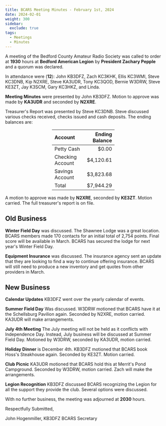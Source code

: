 ```yaml
---
title: BCARS Meeting Minutes - February 1st, 2024
date: 2024-02-01
weight: 300
sidebar:
  exclude: true
tags:
  - Meetings
  - Minutes
---
```


A meeting of the Bedford County Amateur Radio Society was called to order at **1930** hours at **Bedford American Legion** by **President Zachary Pepple** and a quorum was declared.

In attendance were (**12**): <!--more--> John KB3DFZ, Zach KC3KHK, Ellis KC3WMI, Steve KC3DNB, Kip N2XRE, Steve KA3UDR, Tony KC3QOD, Bernie W3DRW, Steve KE3ZT, Jay K3SCM, Gary KC3HKZ, and Linda.


**Meeting Minutes** were presented by John KB3DFZ. Motion to approve was made by **KA3UDR** and seconded by **N2XRE**.

Treasurer's Report was presented by Steve KC3DNB. Steve discussed various checks received, checks issued and cash deposits. The ending balances are:


<p><div style="margin-left: auto;
            margin-right: auto;
            width: 40%;">

|  Account          | Ending Balance |
|:------------------|---------------:|
| Petty Cash        |          $0.00 |
| Checking Account  |      $4,120.61 |
| Savings Account   |      $3,823.68 |
| Total             |      $7,944.29 |


</div></p>


A motion to approve was made by **N2XRE**, seconded by **KE3ZT**. Motion carried. The full treasurer's report is on file.

## Old Business

**Winter Field Day** was discussed. The Shawnee Lodge was a great location. BCARS members made 170 contacts for an initial total of 2,754 points. Final score will be available in March. BCARS has secured the lodge for next year's Winter Field Day.

**Equipment Insurance** was discussed. The insurance agency sent an update that they are looking to find a way to continue offering insurance. BCARS will still need to produce a new inventory and get quotes from other providers in March.

## New Business

**Calendar Updates** KB3DFZ went over the yearly calendar of events. 

**Summer Field Day** Was discussed. W3DRW motioned that BCARS have it at the Schellsburg Pavilion again. Seconded by N2XRE, motion carried. KA3UDR will make arrangements.

**July 4th Meeting** The July meeting will not be held as it conflicts with Independence Day. Instead, July business will be discussed at Summer Field Day. Motioned by W3DRW, seconded by KA3UDR, motion carried. 

**Holiday Dinner** is December 4th. KB3DFZ motioned that BCARS book Hoss's Steakhouse again. Seconded by KE3ZT. Motion carried.

**Club Picnic** KA3UDR motioned that BCARS hold this at Merrit's Pond Campground. Seconded by W3DRW, motion carried. Zach will make the arrangements.

**Legion Recognition** KB3DFZ discussed BCARS recognizing the Legion for all the support they provide the club. Several options were discussed.

With no further business, the meeting was adjourned at **2030** hours.


Respectfully Submitted,



John Hogenmiller, KB3DFZ
BCARS Secretary	
